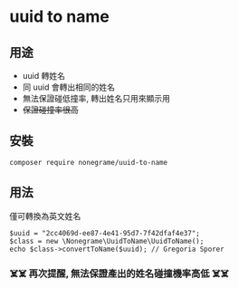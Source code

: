 # uuid to name

## 用途

- uuid 轉姓名
- 同 uuid 會轉出相同的姓名
- 無法保證碰低撞率, 轉出姓名只用來顯示用
- ~~保證碰撞率很高~~

## 安裝

`composer require nonegrame/uuid-to-name`

## 用法

僅可轉換為英文姓名
```
$uuid = "2cc4069d-ee87-4e41-95d7-7f42dfaf4e37";
$class = new \Nonegrame\UuidToName\UuidToName();
echo $class->convertToName($uuid); // Gregoria Sporer
```
### ☠️☠️ 再次提醒, 無法保證產出的姓名碰撞機率高低 ☠️☠️